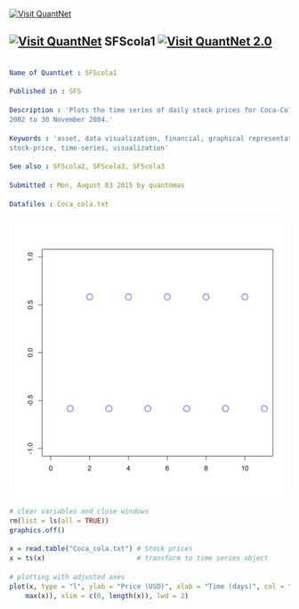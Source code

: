 
[<img src="https://github.com/QuantLet/Styleguide-and-Validation-procedure/blob/master/pictures/banner.png" alt="Visit QuantNet">](http://quantlet.de/index.php?p=info)

## [<img src="https://github.com/QuantLet/Styleguide-and-Validation-procedure/blob/master/pictures/qloqo.png" alt="Visit QuantNet">](http://quantlet.de/) **SFScola1** [<img src="https://github.com/QuantLet/Styleguide-and-Validation-procedure/blob/master/pictures/QN2.png" width="60" alt="Visit QuantNet 2.0">](http://quantlet.de/d3/ia)

```yaml

Name of QuantLet : SFScola1

Published in : SFS

Description : 'Plots the time series of daily stock prices for Coca-Cola company from 1 January
2002 to 30 November 2004.'

Keywords : 'asset, data visualization, financial, graphical representation, plot, price,
stock-price, time-series, visualization'

See also : SFScola2, SFScola3, SFScola3

Submitted : Mon, August 03 2015 by quantomas

Datafiles : Coca_cola.txt

```

![Picture1](SFScola1-1.png)


```r
# clear variables and close windows
rm(list = ls(all = TRUE))
graphics.off()

x = read.table("Coca_cola.txt") # Stock prices
x = ts(x)                       # transform to time series object

# plotting with adjusted axes
plot(x, type = "l", ylab = "Price (USD)", xlab = "Time (days)", col = "blue", ylim = c(min(x), 
    max(x)), xlim = c(0, length(x)), lwd = 2)
```

